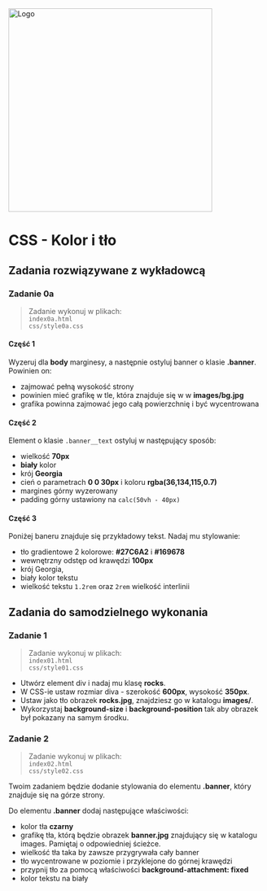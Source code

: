 <img alt="Logo" src="http://coderslab.pl/img/coderslab-logo.png" width="400">

# CSS - Kolor i tło

## Zadania rozwiązywane z wykładowcą

### Zadanie 0a

> Zadanie wykonuj w plikach:  
> `index0a.html`  
> `css/style0a.css` 

#### Część 1
Wyzeruj dla **body** marginesy, a następnie ostyluj banner o klasie **.banner**. Powinien on:

- zajmować pełną wysokość strony
- powinien mieć grafikę w tle, która znajduje się w w **images/bg.jpg**
- grafika powinna zajmować jego całą powierzchnię i być wycentrowana


#### Część 2
Element o klasie `.banner__text` ostyluj w następujący sposób:

- wielkość **70px**
- **biały** kolor
- krój **Georgia**
- cień o parametrach **0 0 30px** i koloru **rgba(36,134,115,0.7)**
- margines górny wyzerowany
- padding górny ustawiony na `calc(50vh - 40px)`


#### Część 3
Poniżej baneru znajduje się przykładowy tekst. Nadaj mu stylowanie:

- tło gradientowe 2 kolorowe: **#27C6A2** i **#169678**
- wewnętrzny odstęp od krawędzi **100px**
- krój Georgia,
- biały kolor tekstu
- wielkość tekstu `1.2rem` oraz `2rem` wielkość interlinii


## Zadania do samodzielnego wykonania

### Zadanie 1 

> Zadanie wykonuj w plikach:  
> `index01.html`  
> `css/style01.css` 

* Utwórz element div i nadaj mu klasę **rocks**.
* W CSS-ie ustaw rozmiar diva - szerokość **600px**, wysokość **350px**.
* Ustaw jako tło obrazek **rocks.jpg**, znajdziesz go w katalogu **images/**.
* Wykorzystaj **background-size** i **background-position** tak aby obrazek był pokazany na samym środku.


### Zadanie 2

> Zadanie wykonuj w plikach:  
> `index02.html`  
> `css/style02.css` 

Twoim zadaniem będzie dodanie stylowania do elementu **.banner**, który znajduje się na górze strony.

Do elementu **.banner** dodaj następujące właściwości:
* kolor tła **czarny**
* grafikę tła, którą będzie obrazek **banner.jpg** znajdujący się w katalogu images. Pamiętaj o odpowiedniej ścieżce.
* wielkość tła taka by zawsze przygrywała cały banner
* tło wycentrowane w poziomie i przyklejone do górnej krawędzi
* przypnij tło za pomocą właściwości **background-attachment: fixed**
* kolor tekstu na biały
